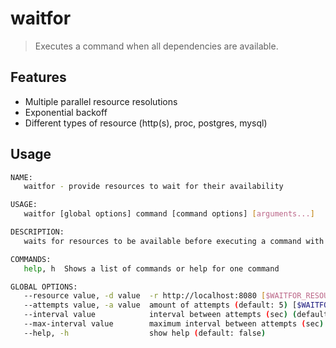# waitfor
> Executes a command when all dependencies are available.


## Features
- Multiple parallel resource resolutions
- Exponential backoff
- Different types of resource (http(s), proc, postgres, mysql)

## Usage

```bash
NAME:
   waitfor - provide resources to wait for their availability

USAGE:
   waitfor [global options] command [command options] [arguments...]

DESCRIPTION:
   waits for resources to be available before executing a command with exponential backoff

COMMANDS:
   help, h  Shows a list of commands or help for one command

GLOBAL OPTIONS:
   --resource value, -d value  -r http://localhost:8080 [$WAITFOR_RESOURCE]
   --attempts value, -a value  amount of attempts (default: 5) [$WAITFOR_ATTEMPTS]
   --interval value            interval between attempts (sec) (default: 5) [$WAITFOR_INTERVAL]
   --max-interval value        maximum interval between attempts (sec) (default: 60) [$WAITFOR_MAX_INTERVAL]
   --help, -h                  show help (default: false)

```